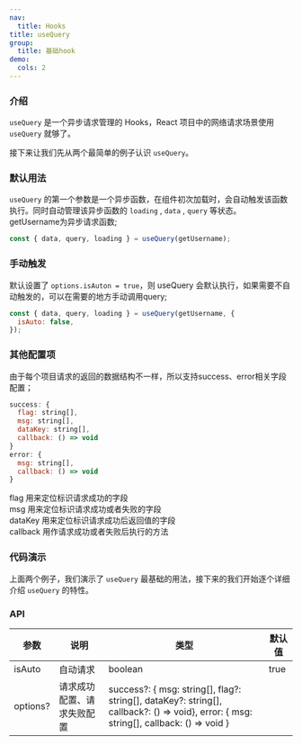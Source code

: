 ```yaml
---
nav:
  title: Hooks
title: useQuery
group:
  title: 基础hook
demo:
  cols: 2
---
```


### 介绍

`useQuery` 是一个异步请求管理的 Hooks，React 项目中的网络请求场景使用 `useQuery` 就够了。

接下来让我们先从两个最简单的例子认识 `useQuery`。

### 默认用法

`useQuery` 的第一个参数是一个异步函数，在组件初次加载时，会自动触发该函数执行。同时自动管理该异步函数的 `loading` , `data` , `query` 等状态。
getUsername为异步请求函数;

```js
const { data, query, loading } = useQuery(getUsername);
```

<code src="./demo/default.ts"></code>

### 手动触发

默认设置了 `options.isAuton = true`，则 useQuery 会默认执行，如果需要不自动触发的，可以在需要的地方手动调用query;

```js
const { data, query, loading } = useQuery(getUsername, {
  isAuto: false,
});
```

### 其他配置项

由于每个项目请求的返回的数据结构不一样，所以支持success、error相关字段配置；

```js
success: {
  flag: string[],
  msg: string[],
  dataKey: string[],
  callback: () => void
}
error: {
  msg: string[],
  callback: () => void
}
```

flag 用来定位标识请求成功的字段  
msg 用来定位标识请求成功或者失败的字段  
dataKey 用来定位标识请求成功后返回值的字段  
callback 用作请求成功或者失败后执行的方法

### 代码演示

<!-- prettier-ignore -->
<code src="./demo/default.tsx"></code>
<code src="./demo/options.tsx"></code>

上面两个例子，我们演示了 `useQuery` 最基础的用法，接下来的我们开始逐个详细介绍 `useQuery` 的特性。

### API

| 参数     | 说明                       | 类型                                                                                                                                   | 默认值 |
| -------- | -------------------------- | -------------------------------------------------------------------------------------------------------------------------------------- | ------ |
| isAuto   | 自动请求                   | boolean                                                                                                                                | true   |
| options? | 请求成功配置、请求失败配置 | success?: { msg: string[], flag?: string[], dataKey?: string[], callback?: () => void}, error: { msg: string[], callback: () => void } |
